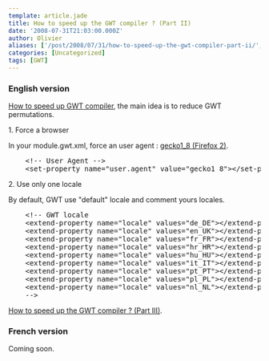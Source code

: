 ```yaml
---
template: article.jade
title: How to speed up the GWT compiler ? (Part II)
date: '2008-07-31T21:03:00.000Z'
author: Olivier
aliases: ['/post/2008/07/31/how-to-speed-up-the-gwt-compiler-part-ii/', '/post/2008/07/31/can-i-speed-up-the-gwt-compiler-part-ii/', '/post/2008-07-31-can-i-speed-up-the-gwt-compiler-part-ii.html']
categories: [Uncategorized]
tags: [GWT]
---
```


<h3>English version</h3> <p><a href="/post/2008-07-31-how-to-speed-up-the-gwt-compiler-part-i.html">How to speed up GWT compiler</a>, the main idea is to reduce GWT permutations.</p>
 <p>1. Force a browser</p> <p>In your module.gwt.xml, force an user agent : <a href="http://developer.mozilla.org/en/docs/Gecko">gecko1_8 (Firefox 2)</a>.</p>
<pre class="prettyprint lang-xml">
    &lt;!-- User Agent --&gt;
    &lt;set-property name="user.agent" value="gecko1_8"&gt;&lt;/set-property&gt;
</pre>
<p>2. Use only one locale</p> <p>By default, GWT use &quot;default&quot; locale and comment yours locales.</p> 
<pre class="prettyprint lang-xml">
    &lt;!-- GWT locale
    &lt;extend-property name="locale" values="de_DE"&gt;&lt;/extend-property&gt;
    &lt;extend-property name="locale" values="en_UK"&gt;&lt;/extend-property&gt;
    &lt;extend-property name="locale" values="fr_FR"&gt;&lt;/extend-property&gt;
    &lt;extend-property name="locale" values="hr_HR"&gt;&lt;/extend-property&gt;
    &lt;extend-property name="locale" values="hu_HU"&gt;&lt;/extend-property&gt;
    &lt;extend-property name="locale" values="it_IT"&gt;&lt;/extend-property&gt;
    &lt;extend-property name="locale" values="pt_PT"&gt;&lt;/extend-property&gt;
    &lt;extend-property name="locale" values="pl_PL"&gt;&lt;/extend-property&gt;
    &lt;extend-property name="locale" values="nl_NL"&gt;&lt;/extend-property&gt;
    --&gt;
</pre>
<p><a href="/post/2008-07-31-how-to-speed-up-the-gwt-compiler-part-iii.html">How to speed up the GWT compiler ? (Part III)</a>.</p> 
<h3>French version</h3> <p>Coming soon.</p>
